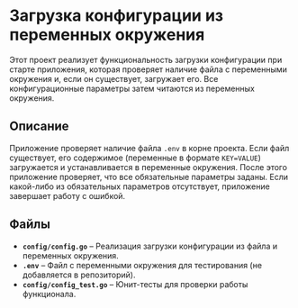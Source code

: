 # Загрузка конфигурации из переменных окружения

Этот проект реализует функциональность загрузки конфигурации при старте приложения, которая проверяет наличие файла с переменными окружения и, если он существует, загружает его. Все конфигурационные параметры затем читаются из переменных окружения.

## Описание

Приложение проверяет наличие файла `.env` в корне проекта. Если файл существует, его содержимое (переменные в формате `KEY=VALUE`) загружается и устанавливается в переменные окружения. После этого приложение проверяет, что все обязательные параметры заданы. Если какой-либо из обязательных параметров отсутствует, приложение завершает работу с ошибкой.

## Файлы

- **`config/config.go`** – Реализация загрузки конфигурации из файла и переменных окружения.
- **`.env`** – Файл с переменными окружения для тестирования (не добавляется в репозиторий).
- **`config/config_test.go`** – Юнит-тесты для проверки работы функционала.

